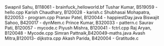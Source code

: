 Swapnil Sahu, B118061 - brainfuck_helloworld.bf
Tushar Kumar, B519059 - hello.cpp
Karish Chaudhary, B120028 - karish.c
Shubhasai Mohapatra, B220053 - program.cpp
Pranav Patel, B120044 - happiestDay.java
Biswajit Sahoo, B420017 - dynMem.c
Prince Kumar, B320033 - pattern.c
Saurav Pati, B120057 - mycode.c
Piyush Mishra, B120041 - fctrl.cpp
Raj Aryan, B120048 - Mycode.cpp
Simran Pattnaik,B420049-maths.java
Avash Mitra,B120013- dijkstra.cpp
Akash Parida, B420004 - Gratitude.c
